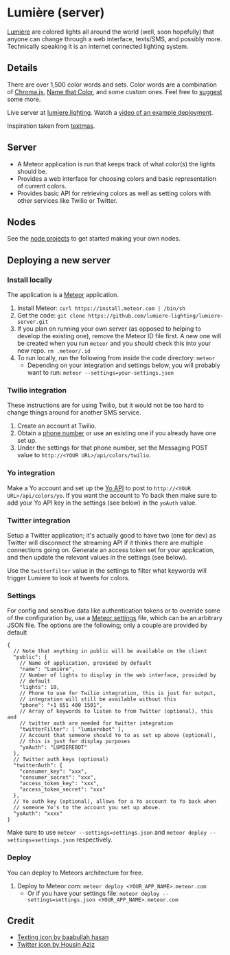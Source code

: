 # Lumière (server)

[Lumière](http://lumiere.lighting) are colored lights all around the world (well, soon hopefully) that anyone can change through a web interface, texts/SMS, and possibly more.  Technically speaking it is an internet connected lighting system.

## Details

There are over 1,500 color words and sets.  Color words are a combination of [Chroma.js](https://github.com/gka/chroma.js/blob/master/src/colors/w3cx11.coffee), [Name that Color](https://github.com/gka/chroma.js/blob/master/src/colors/colorbrewer.coffee), and some custom ones.  Feel free to [suggest](https://github.com/lumiere-lighting/lumiere-server/issues) some more.

Live server at [lumiere.lighting](http://lumiere.lighting).  Watch a [video of an example deployment](https://www.youtube.com/watch?v=_k-bI2xsQ-s).

Inspiration taken from [textmas](https://github.com/emilyville/textmas).

## Server

* A Meteor application is run that keeps track of what color(s) the lights should be.
* Provides a web interface for choosing colors and basic representation of current colors.
* Provides basic API for retrieving colors as well as setting colors with other services like Twilio or Twitter.

## Nodes

See the [node projects](https://github.com/lumiere-lighting) to get started making your own nodes.

## Deploying a new server

### Install locally

The application is a [Meteor](http://www.meteor.com/) application.

1. Install Meteor: `curl https://install.meteor.com | /bin/sh`
1. Get the code: `git clone https://github.com/lumiere-lighting/lumiere-server.git`
1. If you plan on running your own server (as opposed to helping to develop the existing one), remove the Meteor ID file first.  A new one will be created when you run `meteor` and you should check this into your new repo.  `rm .meteor/.id`
1. To run locally, run the following from inside the code directory: `meteor`
    * Depending on your integration and settings below, you will probably want to run: `meteor --settings=your-settings.json`

### Twilio integration

These instructions are for using Twilio, but it would not be too hard to change things around for another SMS service.

1. Create an account at Twilio.
1. Obtain a [phone number](https://www.twilio.com/user/account/phone-numbers) or use an existing one if you already have one set up.
1. Under the settings for that phone number, set the Messaging POST value to `http://<YOUR URL>/api/colors/twilio`.

### Yo integration

Make a Yo account and set up the [Yo API](http://dev.justyo.co/) to post to `http://<YOUR URL>/api/colors/yo`.  If you want the account to Yo back then make sure to add your Yo API key in the settings (see below) in the `yoAuth` value.

### Twitter integration

Setup a Twitter application; it's actually good to have two (one for dev) as Twitter will disconnect the streaming API if it thinks there are multiple connections going on.  Generate an access token set for your application, and then update the relevant values in the settings (see below).

Use the `twitterFilter` value in the settings to filter what keywords will trigger Lumiere to look at tweets for colors.

### Settings

For config and sensitive data like authentication tokens or to override some of the configuration by, use a [Meteor settings](http://docs.meteor.com/#meteor_settings) file, which can be an arbitrary JSON file.  The options are the following; only a couple are provided by default

    {
      // Note that anything in public will be available on the client
      "public": {
        // Name of application, provided by default
        "name": "Lumière",
        // Number of lights to display in the web interface, provided by
        // default
        "lights": 10,
        // Phone to use for Twilio integration, this is just for output,
        // integration will still be available without this
        "phone": "+1 651 400 1501",
        // Array of keywords to listen to from Twitter (optional), this and
        // twitter auth are needed for twitter integration
        "twitterFilter": [ "lumierebot" ],
        // Account that someone should Yo to as set up above (optional),
        // this is just for display purposes
        "yoAuth": "LUMIEREBOT"
      },
      // Twitter auth keys (optional)
      "twitterAuth": {
        "consumer_key": "xxx",
        "consumer_secret": "xxx",
        "access_token_key": "xxx",
        "access_token_secret": "xxx"
      },
      // Yo auth key (optional), allows for a Yo account to Yo back when
      // someone Yo's to the account you set up above.
      "yoAuth": "xxxx"
    }

Make sure to use `meteor --settings=settings.json` and `meteor deploy --settings=settings.json` respectively.

### Deploy

You can deploy to Meteors architecture for free.

1. Deploy to Meteor.com: `meteor deploy <YOUR_APP_NAME>.meteor.com`
    * Or if you have your settings file: `meteor deploy --settings=settings.json <YOUR_APP_NAME>.meteor.com`

## Credit

* [Texting icon by baabullah hasan](http://thenounproject.com/term/texting/47176/)
* [Twitter icon by Housin Aziz](http://thenounproject.com/term/twitter/49609/)
